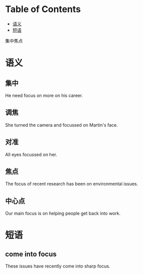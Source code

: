 
# Table of Contents

-   [语义](#orgffefa3a)
-   [短语](#org90d906d)

集中焦点


<a id="orgffefa3a"></a>

# 语义


## 集中

He need focus on more on his career.


## 调焦

She turned the camera and focussed on Martin's face.


## 对准

All eyes focussed on her.


## 焦点

The focus of recent research has been on environmental issues.


## 中心点

Our main focus is on helping people get back into work.


<a id="org90d906d"></a>

# 短语


## come into focus

These issues have recently come into sharp focus.

